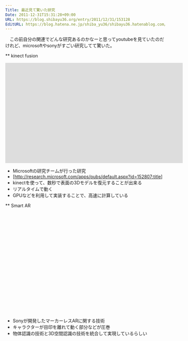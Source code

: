 ```yaml
---
Title: 最近見て驚いた研究
Date: 2011-12-31T15:31:28+09:00
URL: https://blog.shibayu36.org/entry/2011/12/31/153128
EditURL: https://blog.hatena.ne.jp/shiba_yu36/shibayu36.hatenablog.com/atom/entry/12704346814673858757
---
```


　この前自分の関連でどんな研究あるのかなーと思ってyoutubeを見ていたのだけれど、microsoftやsonyがすごい研究してて驚いた。

** kinect fusion
<iframe width="560" height="315" src="http://www.youtube.com/embed/quGhaggn3cQ" frameborder="0" allowfullscreen></iframe>

- Microsoftの研究チームが行った研究
- [http://research.microsoft.com/apps/pubs/default.aspx?id=152807:title]
- kinectを使って、数秒で表面の3Dモデルを復元することが出来る
- リアルタイムで動く
- GPUなどを利用して実装することで、高速に計算している

** Smart AR
<iframe width="560" height="315" src="http://www.youtube.com/embed/XCEp7udJ2n4" frameborder="0" allowfullscreen></iframe>

- Sonyが開発したマーカーレスARに関する技術
- キャラクターが目印を離れて動く部分などが圧巻
- 物体認識の技術と3D空間認識の技術を統合して実現しているらしい
